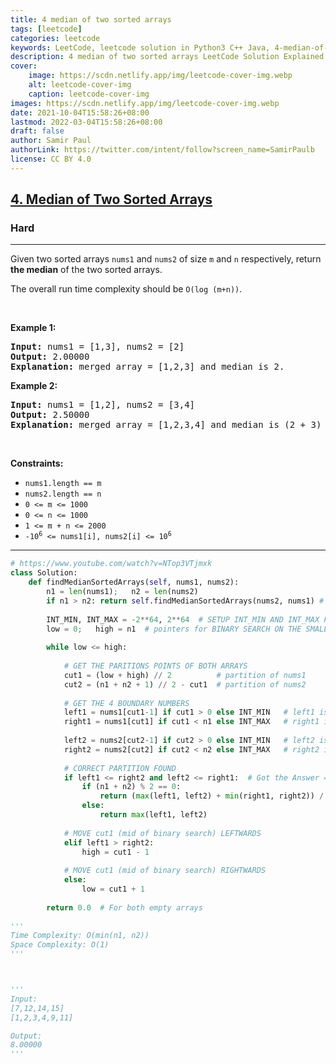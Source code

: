 ```yaml
---
title: 4 median of two sorted arrays
tags: [leetcode]
categories: leetcode
keywords: LeetCode, leetcode solution in Python3 C++ Java, 4-median-of-two-sorted-arrays solution
description: 4 median of two sorted arrays LeetCode Solution Explained
cover:
    image: https://scdn.netlify.app/img/leetcode-cover-img.webp
    alt: leetcode-cover-img
    caption: leetcode-cover-img
images: https://scdn.netlify.app/img/leetcode-cover-img.webp
date: 2021-10-04T15:58:26+08:00
lastmod: 2022-03-04T15:58:26+08:00
draft: false
author: Samir Paul
authorLink: https://twitter.com/intent/follow?screen_name=SamirPaulb
license: CC BY 4.0
---
```



<h2><a href="https://leetcode.com/problems/median-of-two-sorted-arrays/">4. Median of Two Sorted Arrays</a></h2><h3>Hard</h3><hr><div><p>Given two sorted arrays <code>nums1</code> and <code>nums2</code> of size <code>m</code> and <code>n</code> respectively, return <strong>the median</strong> of the two sorted arrays.</p>

<p>The overall run time complexity should be <code>O(log (m+n))</code>.</p>

<p>&nbsp;</p>
<p><strong>Example 1:</strong></p>

<pre><strong>Input:</strong> nums1 = [1,3], nums2 = [2]
<strong>Output:</strong> 2.00000
<strong>Explanation:</strong> merged array = [1,2,3] and median is 2.
</pre>

<p><strong>Example 2:</strong></p>

<pre><strong>Input:</strong> nums1 = [1,2], nums2 = [3,4]
<strong>Output:</strong> 2.50000
<strong>Explanation:</strong> merged array = [1,2,3,4] and median is (2 + 3) / 2 = 2.5.
</pre>

<p>&nbsp;</p>
<p><strong>Constraints:</strong></p>

<ul>
	<li><code>nums1.length == m</code></li>
	<li><code>nums2.length == n</code></li>
	<li><code>0 &lt;= m &lt;= 1000</code></li>
	<li><code>0 &lt;= n &lt;= 1000</code></li>
	<li><code>1 &lt;= m + n &lt;= 2000</code></li>
	<li><code>-10<sup>6</sup> &lt;= nums1[i], nums2[i] &lt;= 10<sup>6</sup></code></li>
</ul>
</div>

---




```python
# https://www.youtube.com/watch?v=NTop3VTjmxk
class Solution:
    def findMedianSortedArrays(self, nums1, nums2):
        n1 = len(nums1);   n2 = len(nums2) 
        if n1 > n2: return self.findMedianSortedArrays(nums2, nums1) # WE SHALL DO BINARY SEARCH ON THE SMALLER ARRAY, NUMS1
        
        INT_MIN, INT_MAX = -2**64, 2**64  # SETUP INT_MIN AND INT_MAX FOR EMPTY LEFT / RIGHT PARTITION
        low = 0;   high = n1  # pointers for BINARY SEARCH ON THE SMALLER ARRAY NUMS1
        
        while low <= high:
            
            # GET THE PARITIONS POINTS OF BOTH ARRAYS
            cut1 = (low + high) // 2          # partition of nums1
            cut2 = (n1 + n2 + 1) // 2 - cut1  # partition of nums2
            
            # GET THE 4 BOUNDARY NUMBERS
            left1 = nums1[cut1-1] if cut1 > 0 else INT_MIN   # left1 is the left partition of cut1
            right1 = nums1[cut1] if cut1 < n1 else INT_MAX   # right1 is the right partition of cut1
            
            left2 = nums2[cut2-1] if cut2 > 0 else INT_MIN   # left2 is the left partition of cut2
            right2 = nums2[cut2] if cut2 < n2 else INT_MAX   # right2 is the right partition of cut2
            
            # CORRECT PARTITION FOUND
            if left1 <= right2 and left2 <= right1:  # Got the Answer => Median
                if (n1 + n2) % 2 == 0:
                    return (max(left1, left2) + min(right1, right2)) / 2
                else:
                    return max(left1, left2)
            
            # MOVE cut1 (mid of binary search) LEFTWARDS
            elif left1 > right2:
                high = cut1 - 1
                
            # MOVE cut1 (mid of binary search) RIGHTWARDS   
            else:
                low = cut1 + 1
        
        return 0.0  # For both empty arrays
    
'''
Time Complexity: O(min(n1, n2))  
Space Complexity: O(1)
'''



'''
Input:
[7,12,14,15]
[1,2,3,4,9,11]

Output:
8.00000
'''
```
